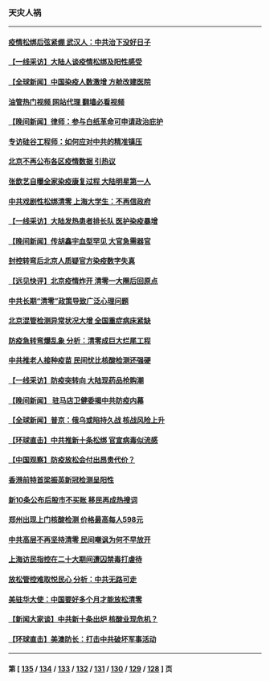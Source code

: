### 天灾人祸
---
#### [疫情松绑后弦紧绷 武汉人：中共治下没好日子](../../pages/ncid280/n13882348.md?12110845) 
#### [【一线采访】大陆人谈疫情松绑及阳性感受](../../pages/ncid280/n13882311.md?12110845) 
#### [【全球新闻】中国染疫人数激增 方舱改建医院](../../pages/ncid280/n13882285.md?12110845) 
#### [油管热门视频 网站代理 翻墙必看视频](http://138.2.39.72:81/youtube.html?epic-marker?12110845)
#### [【晚间新闻】律师：参与白纸革命可申请政治庇护](../../pages/ncid280/n13882286.md?12110845) 
#### [专访硅谷工程师：如何应对中共的精准镇压](../../pages/ncid280/n13882021.md?12110845) 
#### [北京不再公布各区疫情数据 引热议](../../pages/ncid280/n13881948.md?12110845) 
#### [张歆艺自曝全家染疫康复过程 大陆明星第一人](../../pages/ncid280/n13881800.md?12110845) 
#### [中共戏剧性松绑清零 上海大学生：不再信政府](../../pages/ncid280/n13880836.md?12110845) 
#### [【一线采访】大陆发热患者排长队 医护染疫暴增](../../pages/ncid280/n13881640.md?12110845) 
#### [【晚间新闻】传胡鑫宇血型罕见 大官急需器官](../../pages/ncid280/n13881335.md?12110845) 
#### [封控转弯后北京人质疑官方染疫数字失真](../../pages/ncid280/n13881600.md?12110845) 
#### [【远见快评】北京疫情炸开 清零一大圈后回原点](../../pages/ncid280/n13881337.md?12110845) 
#### [中共长期“清零”政策导致广泛心理问题](../../pages/ncid280/n13881471.md?12110845) 
#### [北京混管检测异常状况大增 全国重症病床紧缺](../../pages/ncid280/n13881315.md?12110845) 
#### [防疫急转弯爆乱象 分析：清零成巨大烂尾工程](../../pages/ncid280/n13881020.md?12110845) 
#### [中共推老人接种疫苗 民间忧比核酸检测还强硬](../../pages/ncid280/n13881043.md?12110845) 
#### [【一线采访】防疫突转向 大陆现药品抢购潮](../../pages/ncid280/n13880837.md?12110845) 
#### [【晚间新闻】 驻马店卫健委揭中共防疫内幕](../../pages/ncid280/n13880955.md?12110845) 
#### [【全球新闻】普京：俄乌或陷持久战 核战风险上升](../../pages/ncid280/n13880954.md?12110845) 
#### [【环球直击】中共推新十条松绑 官宣病毒似流感](../../pages/ncid280/n13880956.md?12110845) 
#### [【中国观察】防疫放松会付出昂贵代价？](../../pages/ncid280/n13880827.md?12110845) 
#### [香港前特首梁振英新冠检测呈阳性](../../pages/ncid280/n13880843.md?12110845) 
#### [新10条公布后股市不买账 移民再成热搜词](../../pages/ncid280/n13880761.md?12110845) 
#### [郑州出现上门核酸检测 价格最高每人598元](../../pages/ncid280/n13880659.md?12110845) 
#### [中共高层不再坚持清零 民间嘲讽为何不早放开](../../pages/ncid280/n13880607.md?12110845) 
#### [上海访民指控在二十大期间遭囚禁毒打虐待](../../pages/ncid280/n13880662.md?12110845) 
#### [放松管控难取悦民心 分析：中共无路可走](../../pages/ncid280/n13880355.md?12110845) 
#### [美驻华大使：中国要好多个月才能放松清零](../../pages/ncid280/n13880375.md?12110845) 
#### [【新闻大家谈】中共新十条出炉 核酸业现危机？](../../pages/ncid280/n13880270.md?12110845) 
#### [【环球直击】美澳防长：打击中共破坏军事活动](../../pages/ncid280/n13879718.md?12110845) 

---
#### 第 [ [135](./135.md?12110845) / [134](./134.md?12110845) / [133](./133.md?12110845) / [132](./132.md?12110845) / [131](./131.md?12110845) / [130](./130.md?12110845) / [129](./129.md?12110845) / [128](./128.md?12110845) ] 页
